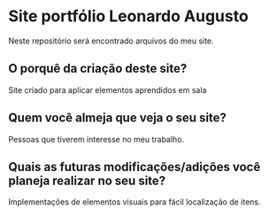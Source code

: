 # Site portfólio Leonardo Augusto

Neste repositório será encontrado arquivos do meu site.


## O porquê da criação deste site?

Site criado para aplicar elementos aprendidos em sala


## Quem você almeja que veja o seu site?

Pessoas que tiverem interesse no meu trabalho.


## Quais as futuras modificações/adições você planeja realizar no seu site?

Implementações de elementos visuais para fácil localização de itens.



